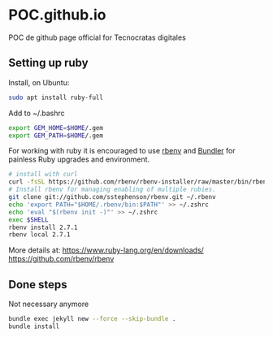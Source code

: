 # POC.github.io

POC de github page official for Tecnocratas digitales

## Setting up ruby

Install, on Ubuntu:

``` bash
sudo apt install ruby-full
```

Add to ~/.bashrc

``` bash
export GEM_HOME=$HOME/.gem
export GEM_PATH=$HOME/.gem
```

For working with ruby it is encouraged to use [rbenv](https://github.com/rbenv/rbenv)
and [Bundler](https://bundler.io/) for painless Ruby upgrades and environment.


``` bash
# install with curl
curl -fsSL https://github.com/rbenv/rbenv-installer/raw/master/bin/rbenv-installer | bash
# Install rbenv for managing enabling of multiple rubies.
git clone git://github.com/sstephenson/rbenv.git ~/.rbenv
echo 'export PATH="$HOME/.rbenv/bin:$PATH"' >> ~/.zshrc
echo 'eval "$(rbenv init -)"' >> ~/.zshrc
exec $SHELL
rbenv install 2.7.1
rbenv local 2.7.1
```

More details at:
https://www.ruby-lang.org/en/downloads/
https://github.com/rbenv/rbenv

## Done steps

Not necessary anymore

``` bash
bundle exec jekyll new --force --skip-bundle .
bundle install
```
